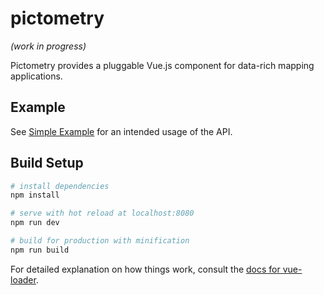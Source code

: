 # pictometry

_(work in progress)_

Pictometry provides a pluggable Vue.js component for data-rich mapping applications.

## Example

See [Simple Example](examples/pictometry.index.html) for an intended usage of the API.

## Build Setup

``` bash
# install dependencies
npm install

# serve with hot reload at localhost:8080
npm run dev

# build for production with minification
npm run build
```

For detailed explanation on how things work, consult the [docs for vue-loader](http://vuejs.github.io/vue-loader).

